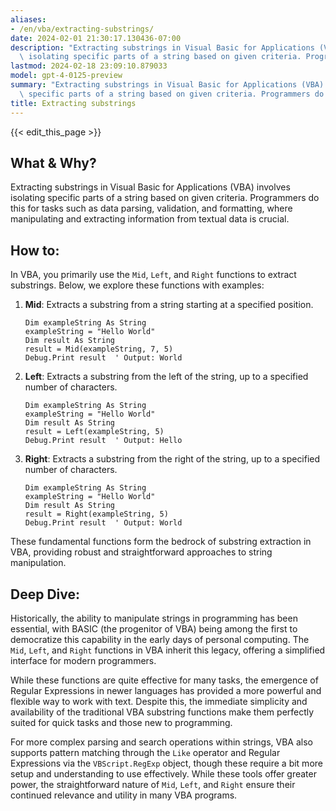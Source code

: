 ```yaml
---
aliases:
- /en/vba/extracting-substrings/
date: 2024-02-01 21:30:17.130436-07:00
description: "Extracting substrings in Visual Basic for Applications (VBA) involves\
  \ isolating specific parts of a string based on given criteria. Programmers do this\u2026"
lastmod: 2024-02-18 23:09:10.879033
model: gpt-4-0125-preview
summary: "Extracting substrings in Visual Basic for Applications (VBA) involves isolating\
  \ specific parts of a string based on given criteria. Programmers do this\u2026"
title: Extracting substrings
---
```


{{< edit_this_page >}}

## What & Why?

Extracting substrings in Visual Basic for Applications (VBA) involves isolating specific parts of a string based on given criteria. Programmers do this for tasks such as data parsing, validation, and formatting, where manipulating and extracting information from textual data is crucial.

## How to:

In VBA, you primarily use the `Mid`, `Left`, and `Right` functions to extract substrings. Below, we explore these functions with examples:

1. **Mid**: Extracts a substring from a string starting at a specified position.
   ```basic
   Dim exampleString As String
   exampleString = "Hello World"
   Dim result As String
   result = Mid(exampleString, 7, 5)
   Debug.Print result  ' Output: World
   ```

2. **Left**: Extracts a substring from the left of the string, up to a specified number of characters.
   ```basic
   Dim exampleString As String
   exampleString = "Hello World"
   Dim result As String
   result = Left(exampleString, 5)
   Debug.Print result  ' Output: Hello
   ```

3. **Right**: Extracts a substring from the right of the string, up to a specified number of characters.
   ```basic
   Dim exampleString As String
   exampleString = "Hello World"
   Dim result As String
   result = Right(exampleString, 5)
   Debug.Print result  ' Output: World
   ```

These fundamental functions form the bedrock of substring extraction in VBA, providing robust and straightforward approaches to string manipulation.

## Deep Dive:

Historically, the ability to manipulate strings in programming has been essential, with BASIC (the progenitor of VBA) being among the first to democratize this capability in the early days of personal computing. The `Mid`, `Left`, and `Right` functions in VBA inherit this legacy, offering a simplified interface for modern programmers.

While these functions are quite effective for many tasks, the emergence of Regular Expressions in newer languages has provided a more powerful and flexible way to work with text. Despite this, the immediate simplicity and availability of the traditional VBA substring functions make them perfectly suited for quick tasks and those new to programming. 

For more complex parsing and search operations within strings, VBA also supports pattern matching through the `Like` operator and Regular Expressions via the `VBScript.RegExp` object, though these require a bit more setup and understanding to use effectively. While these tools offer greater power, the straightforward nature of `Mid`, `Left`, and `Right` ensure their continued relevance and utility in many VBA programs.
